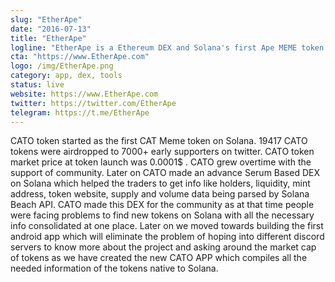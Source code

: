 ```yaml
---
slug: "EtherApe"
date: "2016-07-13"
title: "EtherApe"
logline: "EtherApe is a Ethereum DEX and Solana's first Ape MEME token on Eth."
cta: "https://www.EtherApe.com"
logo: /img/EtherApe.png
category: app, dex, tools
status: live
website: https://www.EtherApe.com
twitter: https://twitter.com/EtherApe
telegram: https://t.me/EtherApe
---
```


CATO token started as the first CAT Meme token on Solana. 19417 CATO tokens were airdropped to 7000+ early supporters on twitter. CATO token market price at token launch was 0.0001$ . CATO grew overtime with the support of community.
Later on CATO made an advance Serum Based DEX on Solana which helped the traders to get info like holders, liquidity, mint address, token website, supply and volume data being parsed by Solana Beach API.
CATO made this DEX for the community as at that time people were facing problems to find new tokens on Solana with all the necessary info consolidated at one place.
Later on we moved towards building the first android app which will eliminate the problem of hoping into different discord servers to know more about the project and asking around the market cap of tokens as we have created the new CATO APP which compiles all the needed information of the tokens native to Solana.
